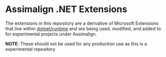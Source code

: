 # Assimalign .NET Extensions

The extensions in this repository are a derivative of Microsoft Extensions that live within [dotnet/runtime](https://github.com/dotnet/runtime) and are being used, modified, and added to for experimental projects under Assimalign.

**NOTE**: These should not be used for any production use as this is a experimental repository